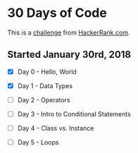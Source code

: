# 30 Days of Code

This is a [challenge](https://www.hackerrank.com/domains/tutorials/30-days-of-code) from [HackerRank.com](www.hackerrank.com).

## Started January 30rd, 2018

- [x] Day 0 - Hello, World  
- [x] Day 1 - Data Types  
- [ ] Day 2 - Operators  
- [ ] Day 3 - Intro to Conditional Statements  
- [ ] Day 4 - Class vs. Instance
- [ ] Day 5 - Loops

